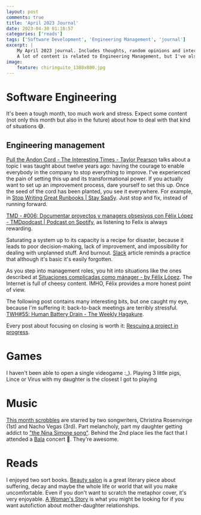 ```yaml
---
layout: post
comments: true
title: 'April 2023 Journal'
date: 2023-04-30 01:18:57
categories: ['reads']
tags: ['Software Development', 'Engineering Management', 'journal']
excerpt: |
    My April 2023 journal. Includes thoughts, random opinions and interesting content that I ingested during that month.
    A lot of content is related to Engineering Management, but I've also added sections about games, music and reads.
image:
    feature: chiringuito_1388x800.jpg
---
```


# Software Engineering

It's been a tough month, too much work and stress. Expect some content (not only this month but also in the future) about how to deal with that kind of situations 😅.

## Engineering management

[Pull the Andon Cord - The Interesting Times - Taylor Pearson](https://taylorpearson.me/interestingtimes/andon-cord/) talks about a topic I was taught about twelve years ago: having the courage to enable everybody in the company to stop everything to improve. I've experienced the pain of setting this up and its transformational power. If you actually want to set up an improvement process, dare yourself to set this up. Once the seed of the cord has been planted, you see it everywhere. For example, in [Stop Writing Great Runbooks \| Stay SaaSy](https://staysaasy.com/software/2022/02/12/runbooks.html). Just stop and fix, instead of running forward.

[TMD - #006: Documentar proyectos y managers obsesivos con Félix López - TMDpodcast \| Podcast on Spotify](https://open.spotify.com/episode/2U1PTBvRPQGDdNTsRPesmd?si=eX6In0g9RcWtYBIEccDgYg&utm_source=pocket_saves), as listening to Felix is always rewarding.

Saturating a system up to its capacity is a recipe for disaster, because it leads to poor decision-making, lack of improvement, and impossibility for dealing with unplanned stuff. And burnout. [Slack](https://martinfowler.com/bliki/Slack.html) article reminds a practice that although it's basic it's easily forgotten.

As you step into management roles, you hit into situations like the ones described at [Situaciones complicadas como mánager - by Félix López](https://flopezluis.substack.com/p/situaciones-complicadas-como-manager?utm_source=substack&utm_medium=email). The Internet is full of cheesy content. IMHO, Félix provides a more honest point of view.

The following post contains many interesting bits, but one caught my eye, because I'm suffering it: back-to-back meetings are terribly stressful. [TWH#55: Human Battery Drain - The Weekly Hagakure](https://hagakure.substack.com/p/twh55-human-battery-drain?utm_source=substack&utm_medium=email).

Every post about focusing on closing is worth it: [Rescuing a project in progress](https://world.hey.com/jason/rescuing-a-project-in-progress-d31883f7?utm_source=pocket_mylist).

# Games

I haven't been able to open a single videogame :\_). Playing 3 little pigs, Lince or Virus with my daughter is the closest I got to playing

# Music

[This month scrobbles](https://www.last.fm/user/juanignaciosl/library/artists?from=2023-04-01&to=2023-04-30) are starred by two songwriters, Christina Rosenvinge (1st) and Nacho Vegas (3rd). Part melancholy, part my daughter getting addict to ["the Nina Simone song"](https://open.spotify.com/track/5dKspMvQLIILbPT1AJEleX?si=ea7b2fc80e0f4a3e). Behind the 2nd place lies the fact that I attended a [Bala](https://open.spotify.com/artist/5Cqy5kUi1EY01scjbz87eJ?si=Pjl0lKwOQDWve1KDecT8SA) concert 🤘. They're awesome.

# Reads

I enjoyed two sort books. [Beauty salon](https://www.goodreads.com/book/show/6447729-beauty-salon) is a great literary piece about suffering, decay and maybe the whole life or world that will you make uncomfortable. Even if you don't want to scratch the metaphor cover, it's very enjoyable. [A Woman's Story](https://www.goodreads.com/book/show/55500850-una-mujer) is what you might be looking for if you want autofiction about mother-daughter relationships.
